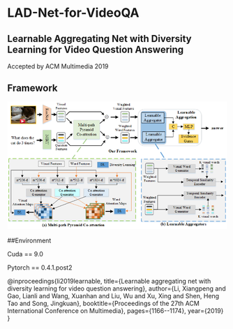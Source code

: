 # LAD-Net-for-VideoQA

## Learnable Aggregating Net with Diversity Learning for Video Question Answering

Accepted by ACM Multimedia 2019

## Framework

![framework](https://github.com/lixiangpengcs/LAD-Net-for-VideoQA/blob/master/framework.png)

##Environment

Cuda == 9.0

Pytorch == 0.4.1.post2


@inproceedings{li2019learnable,
  title={Learnable aggregating net with diversity learning for video question answering},
  author={Li, Xiangpeng and Gao, Lianli and Wang, Xuanhan and Liu, Wu and Xu, Xing and Shen, Heng Tao and Song, Jingkuan},
  booktitle={Proceedings of the 27th ACM International Conference on Multimedia},
  pages={1166--1174},
  year={2019}
}
